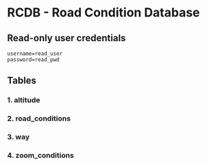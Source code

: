 
# RCDB - Road Condition Database

## Read-only user credentials
```
username=read_user
password=read_pwd
```

## Tables

### 1. altitude
### 2. road_conditions
### 3. way
### 4. zoom_conditions